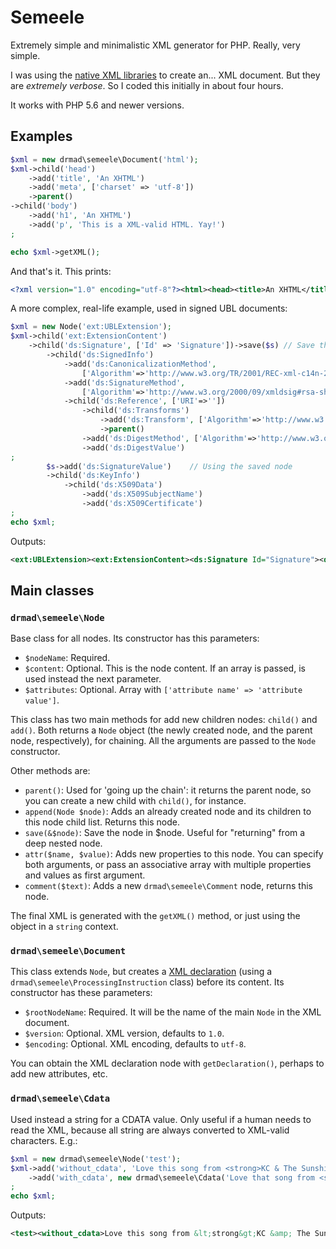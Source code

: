 # Semeele
Extremely simple and minimalistic XML generator for PHP. Really, very simple.

I was using the [native XML libraries](http://php.net/manual/es/refs.xml.php) to create an... XML document. But they are _extremely verbose_. So I coded this initially in about four hours.

It works with PHP 5.6 and newer versions.

## Examples

```php
$xml = new drmad\semeele\Document('html');
$xml->child('head')
    ->add('title', 'An XHTML')
    ->add('meta', ['charset' => 'utf-8'])
    ->parent()
->child('body')
    ->add('h1', 'An XHTML')
    ->add('p', 'This is a XML-valid HTML. Yay!')
;

echo $xml->getXML();
```

And that's it. This prints:

```xml
<?xml version="1.0" encoding="utf-8"?><html><head><title>An XHTML</title><meta charset="utf-8"/></head><body><h1>An XHTML</h1><p>This is a XML-valid HTML. Yay!</p></body></html>
```

A more complex, real-life example, used in signed UBL documents:

```php
$xml = new Node('ext:UBLExtension');
$xml->child('ext:ExtensionContent')
    ->child('ds:Signature', ['Id' => 'Signature'])->save($s) // Save this node for later
        ->child('ds:SignedInfo')
            ->add('ds:CanonicalizationMethod', 
                ['Algorithm'=>'http://www.w3.org/TR/2001/REC-xml-c14n-20010315'])
            ->add('ds:SignatureMethod', 
                ['Algorithm'=>'http://www.w3.org/2000/09/xmldsig#rsa-sha1'])
            ->child('ds:Reference', ['URI'=>''])
                ->child('ds:Transforms')
                    ->add('ds:Transform', ['Algorithm'=>'http://www.w3.org/2000/09/xmldsig#enveloped-signature'])
                    ->parent()
                ->add('ds:DigestMethod', ['Algorithm'=>'http://www.w3.org/2000/09/xmldsig#sha1'])
                ->add('ds:DigestValue')
;
        $s->add('ds:SignatureValue')    // Using the saved node
        ->child('ds:KeyInfo')
            ->child('ds:X509Data')
                ->add('ds:X509SubjectName')
                ->add('ds:X509Certificate')
;
echo $xml;
```
Outputs:

```xml
<ext:UBLExtension><ext:ExtensionContent><ds:Signature Id="Signature"><ds:SignedInfo><ds:CanonicalizationMethod Algorithm="http://www.w3.org/TR/2001/REC-xml-c14n-20010315"/><ds:SignatureMethod Algorithm="http://www.w3.org/2000/09/xmldsig#rsa-sha1"/><ds:Reference URI=""><ds:Transforms><ds:Transform Algorithm="http://www.w3.org/2000/09/xmldsig#enveloped-signature"/></ds:Transforms><ds:DigestMethod Algorithm="http://www.w3.org/2000/09/xmldsig#sha1"/><ds:DigestValue/></ds:Reference></ds:SignedInfo><ds:SignatureValue/><ds:KeyInfo><ds:X509Data><ds:X509SubjectName/><ds:X509Certificate/></ds:X509Data></ds:KeyInfo></ds:Signature></ext:ExtensionContent></ext:UBLExtension>
```

## Main classes

### `drmad\semeele\Node`

Base class for all nodes. Its constructor has this parameters:

* `$nodeName`: Required.
* `$content`: Optional. This is the node content. If an array is passed, is used instead the next parameter.
* `$attributes`: Optional. Array with `['attribute name' => 'attribute value']`.

This class has two main methods for add new children nodes: `child()` and `add()`. Both returns a `Node` object (the newly created node, and the parent node, respectively), for chaining. All the arguments are passed to the `Node` constructor.

Other methods are:

* `parent()`: Used for 'going up the chain': it returns the parent node, so you can create a new child with `child()`, for instance.
* `append(Node $node)`: Adds an already created node and its children to this node child list. Returns this node.
* `save(&$node)`: Save the node in $node. Useful for "returning" from a deep nested node.
* `attr($name, $value)`: Adds new properties to this node. You can specify both arguments, or pass an associative array with multiple properties and values as first argument.
* `comment($text)`: Adds a new `drmad\semeele\Comment` node, returns this node.

The final XML is generated with the `getXML()` method, or just using the object in a `string` context.

### `drmad\semeele\Document`

This class extends `Node`, but creates a [XML declaration](https://en.wikipedia.org/wiki/XHTML#XML_declaration) (using a `drmad\semeele\ProcessingInstruction` class) before its content. Its constructor has these parameters:

* `$rootNodeName`: Required. It will be the name of the main `Node` in the XML document.
* `$version`: Optional. XML version, defaults to `1.0`.
* `$encoding`: Optional. XML encoding, defaults to `utf-8`.

You can obtain the XML declaration node with `getDeclaration()`, perhaps to add new attributes, etc.

### `drmad\semeele\Cdata`
Used instead a string for a CDATA value. Only useful if a human needs to read the XML, because all string are always converted to XML-valid characters. E.g.:

```php
$xml = new drmad\semeele\Node('test');
$xml->add('without_cdata', 'Love this song from <strong>KC & The Sunshine</strong>')
    ->add('with_cdata', new drmad\semeele\Cdata('Love that song from <strong>KC & The Sunshine</strong>'))
;
echo $xml;
```
Outputs:

```xml
<test><without_cdata>Love this song from &lt;strong&gt;KC &amp; The Sunshine&lt;/strong&gt;</without_cdata><with_cdata><![CDATA[Love that song from <strong>KC & The Sunshine</strong>]]></with_cdata></test>
```